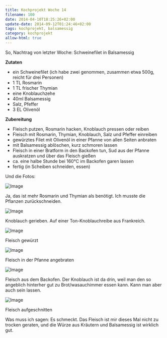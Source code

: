 ```yaml
---
title: Kochprojekt Woche 14
filename: 100
date: 2014-04-10T18:25:26+02:00
update-date: 2014-09-12T01:24:46+02:00
tags: kochprojekt, balsamessig
category: kochprojekt
allow-html: true
---
```


<p>So, Nachtrag von letzter Woche: Schweinefilet in Balsamessig</p>

<p><strong>Zutaten</strong></p>

<ul>
<li>ein Schweinefilet (ich habe zwei genommen, zusammen etwa 500g, reicht für drei Personen)</li>

<li>1 TL Rosmarin</li>

<li>1 TL frischer Thymian</li>

<li>eine Knoblauchzehe</li>

<li>40ml Balsamessig</li>

<li>Salz, Pfeffer</li>

<li>3 EL Olivenöl</li>
</ul>

<p><strong>Zubereitung</strong></p>

<ul>
<li>Fleisch putzen, Rosmarin hacken, Knoblauch pressen oder reiben</li>

<li>Fleisch mit Rosmarin, Thymian, Knoblauch, Salz und Pfeffer einreiben</li>

<li>gewürztes Filet mit Olivenöl in einer Pfanne von allen Seiten anbraten</li>

<li>mit Balsamessig ablöschen, kurz schmoren lassen</li>

<li>Fleisch in einer Bratform in den Backofen tun, Sud aus der Pfanne auskratzen und über das Fleisch gießen</li>

<li>ca. eine halbe Stunde bei 160°C im Backofen garen lassen</li>

<li>fertig (in Scheiben schneiden, essen)</li>
</ul>

<p>Und die Fotos:</p>

<p><img src="https://www.strangerthanusual.de/hosted_files/136/download" alt="Image"></p>

<p>Ja, das ist mehr Rosmarin und Thymian als benötigt. Ich musste die Pflanzen zurückschneiden.</p>

<p><img src="https://www.strangerthanusual.de/hosted_files/137/download" alt="Image"></p>

<p>Knoblauch gerieben. Auf einer Ton-Knoblauchreibe aus Frankreich.</p>

<p><img src="https://www.strangerthanusual.de/hosted_files/138/download" alt="Image"></p>

<p>Fleisch gewürzt</p>

<p><img src="https://www.strangerthanusual.de/hosted_files/139/download" alt="Image"></p>

<p>Fleisch in der Pfanne angebraten</p>

<p><img src="https://www.strangerthanusual.de/hosted_files/140/download" alt="Image"></p>

<p>Fleisch aus dem Backofen. Der Knoblauch ist da drin, weil man den so angeblich hinterher gut zu Brot/wasauchimmer essen kann. Kann man aber auch sein lassen.</p>

<p><img src="https://www.strangerthanusual.de/hosted_files/141/download" alt="Image"></p>

<p>Fleisch aufgeschnitten</p>

<p>Was muss ich sagen: Es schmeckt. Das Fleisch ist mir dieses Mal nicht zu trocken geraten, und die Würze aus Kräutern und Balsamessig ist wirklich gut.</p>


